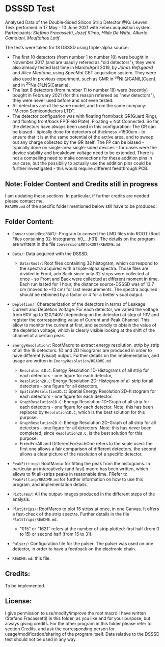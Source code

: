 # DSSSD Test
Analysed Data of the Double-Sided Silicon Strip Detector @Ku Leuven.  
Tesk performed in 17 May - 10 June 2021 with Febex acquisition system.  
Partecipants: *Stefano Fracassetti*, *Jozef Klimo*, *Hilde De Witte*, *Alberto Camaiani*, *Mouftahou Latif*.  


The tests were taken for 18 DSSSD using triple-alpha source: 
- The first 10 detectors (from number 1 to number 10) were bought in November 2017 (and are usaully refered as "old detectors"), they were also already tested last time in March/April 2019, by *Jonas Refsgaard* and *Alice Mentana*, using *SpecMat* GET acquisition system. They were also used in previous experiment, such as GMR in <sup>68</sup>Ni @GANIL(Caen), and in <sup>20</sup>Ne @LNS(Catania).
- The last 8 detectors (from number 11 to number 18) were (recently) bought in February 2021 (for this reason refereed as "new detectors"), they were never used before and not even tested.
- All detectors are of the same model, and from the same company: "Micron Semiconductors LTD".
- The detector configuarion was with floating front/back GR(Guard Ring), and floating front/back FP(Field Plate). Floating = Not Connected. So far, the detectors have always been used in this configuration: The GR can be biased - tipically done for detectors of thickness >1500um - to ensure that it is at the same potential of the active area, and to sweep out any charge collected by the GR itself. The FP can be biased - typically done on single-area single-sided devices - for cases were the device stability and breakdown voltage need to be extended. There is not a compelling need to make connections for these addition pins in our case, but the possiblily to actually use the addition pins could be further investigated - this would require different feedthrough PCB.
 
 ## Note: Folder Content and Credits still in progress
 I am updating these sections. In particular, if further credits are needed please contact me.  
 `README.md` of the specific folder mentioned below still have to be produced.
 
 
 ## Folder Content:
 - `ConversionLMDtoROOT/`: Program to convert the LMD files into ROOT (Root Files containing 32-histograms: h0,...,h31). The details on the program are writtent in the file `ConversionLMDtoROOT/README.md`.

- `Data/`: Data acquired with the DSSSD.
     - `Data/Root/`: Root files containing 32 histogram, which correspond to the spectra acquired with a triple-alpha spectra. Those files are divided in Front, adn Back since only 32 strips were collected at once - so Front and Back were collected at different moment in time. Each run lasted for 1 hour, the distance source-DSSSD was of 13.7 cm (moved to ~10 cm) for last measurements. The spectra acquired should be rebinned by a factor or 4 for a better visual output.

- `Depletion/`: Characterization of the detectors in terms of Leakage Current and Depletion Voltage. For each detector, we varied the voltage from 60V up to 120/140V (depending on the detector) at step of 10V and register the corresponding value of Current and Peak Channel. This allow to monitor the current at first, and secondly to obtain the value of the depletion voltage, which is clearly visible looking at the shift of the channel of a certain peak.

- `EnergyResolution/`: RootMacro to extract energy resolution, strip by strip of all the 18 detectors. 1D and 2D hisograms are produced in order to have different (visual) output. Further details on the implementation, and usage are written in `EnergyResolution/README.md`
    - `Resolution1D.C`: Energy Resolution 1D-Histograms of all strip for each detectors - one figure for each detector, 
    - `Resolution2D.C`: Energy Resolution 2D-Histogram of all strip for all detectors - one figure for all detectors, 
    - `SpatialResolution2D.C`: Spatial Energy Resolution 2D-histogram for each detectors - one figure for each detector.
    - `GraphResolution1D.C`: Energy Resolution 1D-Graph of all strip for each detectors - one figure for each detector. Note: this has been replaced by `Resolution1D.C`, which is the best solution for this purpose.
    - `GraphResolution2D.C`: Energy Resolution 2D-Graph of all strip for all detectors  - one figure for all detectors. Note: this has never been completed, since `Resolution2D.C`, is the best solution for this purpose.
    - FixedForAll and DifferentForEachOne refers to the scale used: the first one allows a fair comparison of different detectors, the second allows a clear picture of the resolution of a specific detector.

- `PeakFitting/`: RootMarco for fitting the peak from the histograms. In particular an intercatively (and fast) macro has been written, which allows to fit all-strips peaks in reasonable time. FRefer to `PeakFitting/README.md` for further information on how to use this program, and implementation details. 

- `Pictures/`: All the output-images produced in the different steps of the analysis.

- `PlotStrips/`: RootMarco to plot 16 strips at once, in one Canvas. It offers a fast-check of the strip spectra. Further details in the file `PlotStrips/README.md`.
    -  "015" or "1631" refers at the number of strip plotted: first half (from 0 to 15) or second half (from 16 to 31).
 
- `Pulser/`: Configuration file for the pulser. The pulser was used on one detector, in order to have a feedback on the electronic chain.

- `README.md`: this file.


## Credits:
To be implemented.


## License:
I give permission to use/modify/improve the root macro I have written (Stefano Fracassetti) in this folder, as you like and for your purpose,
but always giving credits. For the other program in this folder please refer to section Credits, and ask the corresponding person for usage/modification/sharing of the program itself. Data relative to the DSSSD test should not be used in any way.
